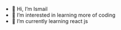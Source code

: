 - 👋 Hi, I’m Ismail
- 👀 I’m interested in learning more of coding
- 🌱 I’m currently learning react js


<!---
IsmailALLA2/IsmailALLA2 is a ✨ special ✨ repository because its `README.md` (this file) appears on your GitHub profile.
You can click the Preview link to take a look at your changes.
--->
